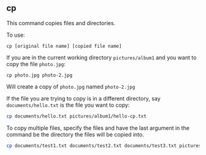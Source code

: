 ## cp
This command copies files and directories.

To use:

    cp [original file name] [copied file name]
    
If you are in the current working directory `pictures/album1` and you want to copy the file `photo.jpg`:

    cp photo.jpg photo-2.jpg
    
Will create a copy of `photo.jpg` named `photo-2.jpg`

If the file you are trying to copy is in a different directory, say `documents/hello.txt` is the file you want to copy:

```bash
cp documents/hello.txt pictures/album1/hello-cp.txt
```

To copy multiple files, specify the files and have the last argument in the command be the directory the files will be copied into.

```bash
cp documents/test1.txt documents/test2.txt documents/test3.txt pictures/album1
```